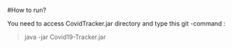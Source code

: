 #How to run?

You need to access CovidTracker.jar directory and type this git -command :
> java -jar Covid19-Tracker.jar